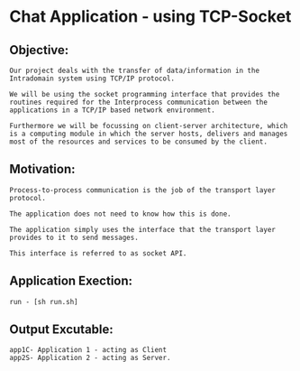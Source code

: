 # Chat Application - using TCP-Socket


## Objective:
	Our project deals with the transfer of data/information in the Intradomain system using TCP/IP protocol.

	We will be using the socket programming interface that provides the routines required for the Interprocess communication between the applications in a TCP/IP based network environment.

	Furthermore we will be focussing on client-server architecture, which is a computing module in which the server hosts, delivers and manages most of the resources and services to be consumed by the client.



## Motivation:
	Process-to-process communication is the job of the transport layer protocol. 

	The application does not need to know how this is done. 

	The application simply uses the interface that the transport layer provides to it to send messages. 

	This interface is referred to as socket API.


## Application Exection:
	run - [sh run.sh]

## Output Excutable:
	app1C- Application 1 - acting as Client
	app2S- Application 2 - acting as Server.

